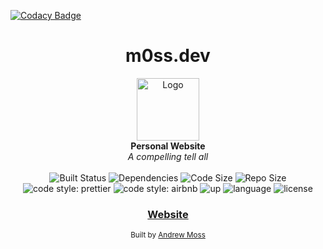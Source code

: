 
[![Codacy Badge](https://api.codacy.com/project/badge/Grade/0fa8e922aca544ae90e535e5d684e181)](https://app.codacy.com/manual/agmoss/m0ss?utm_source=github.com&utm_medium=referral&utm_content=agmoss/m0ss&utm_campaign=Badge_Grade_Dashboard)

<h1 align="center">m0ss.dev</h1>

<div align="center">
  <img src="https://ggantstorage.blob.core.windows.net/images/martini.svg" alt="Logo" width="100" height="100"/>
</div>
<div align="center">
  <strong>Personal Website</strong>
</div>
<div align="center">
  <i>A compelling tell all</i>
</div>

<br />

<div align="center">
  <!--CircleCI Build -->
  <a>
    <img src="https://img.shields.io/circleci/build/github/agmoss/m0ss/master" alt="Built Status">
  </a>
  <!-- Dependencies -->
  <a>
    <img src="https://img.shields.io/david/agmoss/m0ss" alt="Dependencies" />
  </a>
  <!-- Size -->
  <a>
    <img src="https://img.shields.io/github/languages/code-size/agmoss/m0ss" alt="Code Size" />
  </a>
    <!-- Repo Size -->
  <a>
    <img src="https://img.shields.io/github/repo-size/agmoss/m0ss" alt="Repo Size" />
  </a>
  <!-- Style -->
  <a>
    <img alt="code style: prettier" src="https://img.shields.io/badge/code_style-prettier-ff69b4.svg?style=flat-square">
  </a>
  <!-- Airbnb -->
  <a>
    <img alt="code style: airbnb" src="https://badgen.net/badge/code%20style/Airbnb/ff5a5f?icon=airbnb">
  </a>
    <!-- Up -->
  <a>
    <img alt="up" src="https://img.shields.io/website?down_color=lightgrey&down_message=offline&up_color=blue&up_message=online&url=https%3A%2F%2Fm0ss.dev%2F">
  </a>
  <!-- Language -->
  <a>
    <img alt="language" src="https://img.shields.io/github/languages/top/agmoss/m0ss">
  </a>
    <!-- License -->
  <a>
    <img alt="license" src="https://img.shields.io/github/license/agmoss/m0ss">
  </a>
</div>

<div align="center">
  <h3>
    <a href="https://m0ss.dev/">
      Website
    </a>
  </h3>
</div>

<div align="center">
  <sub>Built by
  <a href="https://github.com/agmoss">Andrew Moss</a>
</div>
